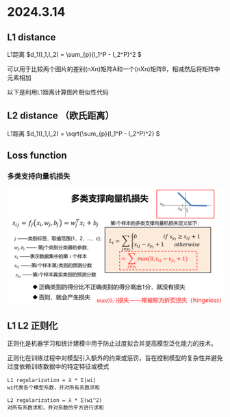 # 2024.3.14
## L1 distance
L1距离 $d_1(I_1,I_2) = \sum_{p}(I_1^P -  I_2^P)^2 $

可以用于比较两个图片的差别(nXn)矩阵A和一个(nXn)矩阵B，相减然后将矩阵中元素相加

以下是利用L1距离计算图片相似性代码

## L2 distance （欧氏距离）
L1距离 $d_1(I_1,I_2) = \sqrt{\sum_{p}(I_1^P -  I_2^P)^2} $

## Loss function 
### 多类支持向量机损失
![alt text](iamge/SVMloss.png)
 
## L1 L2 正则化
正则化是机器学习和统计建模中用于防止过度拟合并提高模型泛化能力的技术。

正则化在训练过程中对模型引入额外的约束或惩罚，旨在控制模型的复杂性并避免过度依赖训练数据中的特定特征或模式
```
L1 regularization = λ * Σ|wi|
wi代表各个模型系数，并对所有系数求和
```
```
L2 regularization = λ * Σ(wi^2)
对所有系数求和，并对系数的平方进行求和
```